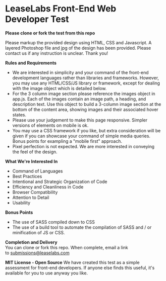 LeaseLabs Front-End Web Developer Test
=============================

**Please clone or fork the test from this repo**

Please markup the provided design using HTML, CSS and Javascript. A layered Photoshop file and jpg of the design has been provided. Please contact us if any instruction is unclear. Thank you!

**Rules and Requirements**
+ We are interested in simplicity and your command of the front-end development languages rather than libraries and frameworks. However, you may use any HTML/CSS/JS library or framework, except for dealing with the image object which is detailed below.
+ For the 3 column image section please reference the images object in app.js. Each of the images contain an image path, a heading, and description text. Use this object to build a 3-column image section at the bottom of the content area, showing images and their associated hover states.
+ Please use your judgement to make this page responsive. Simpler versions of elements on mobile is ok.
+ You may use a CSS framework if you like, but extra consideration will be given if you can showcase your command of simple media queries. Bonus points for exampling a "mobile first" approach.
+ Pixel perfection is not expected. We are more interested in conveying the feel of the design.


**What We're Interested In**
+ Command of Languages
+ Best Practices
+ Intentional and Strategic Organization of Code
+ Efficiency and Cleanliness in Code
+ Browser Compatibility
+ Attention to Detail
+ Usability

**Bonus Points**
+ The use of SASS compiled down to CSS
+ The use of a build tool to automate the compilation of SASS and / or minification of JS or CSS.

**Completion and Delivery**  
You can clone or fork this repo. When complete, email a link to submissions@leaselabs.com

**MIT License - Open Source**
We have created this test as a simple assessment for front-end developers. If anyone else finds this useful, it's available for you to use anyway you like.
